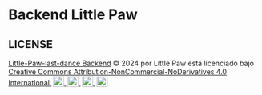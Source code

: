 # Backend Little Paw

## LICENSE
<!DOCTYPE html>
<html lang="es">
<head>
    <meta charset="UTF-8">
    <title>Licencia de Little-Paw-last-dance Backend</title>
</head>
<body>
    <p>
        <a href="https://github.com/Little-Paw-last-dance/backend_littlepaw.git" target="_blank">Little-Paw-last-dance Backend</a> © 2024 por Little Paw está licenciado bajo 
        <a href="https://creativecommons.org/licenses/by-nc-nd/4.0/" target="_blank" rel="license noopener noreferrer">
            Creative Commons Attribution-NonCommercial-NoDerivatives 4.0 International
            <img src="https://mirrors.creativecommons.org/presskit/icons/cc.svg" alt="CC" style="height:22px; margin-left:3px; vertical-align:text-bottom;">
            <img src="https://mirrors.creativecommons.org/presskit/icons/by.svg" alt="BY" style="height:22px; margin-left:3px; vertical-align:text-bottom;">
            <img src="https://mirrors.creativecommons.org/presskit/icons/nc.svg" alt="NC" style="height:22px; margin-left:3px; vertical-align:text-bottom;">
            <img src="https://mirrors.creativecommons.org/presskit/icons/nd.svg" alt="ND" style="height:22px; margin-left:3px; vertical-align:text-bottom;">
        </a>
    </p>
</body>
</html>